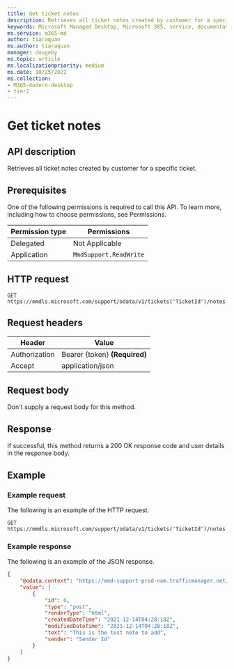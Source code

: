 ```yaml
---
title: Get ticket notes
description: Retrieves all ticket notes created by customer for a specific ticket.
keywords: Microsoft Managed Desktop, Microsoft 365, service, documentation
ms.service: m365-md
author: tiaraquan
ms.author: tiaraquan
manager: dougeby
ms.topic: article
ms.localizationpriority: medium
ms.date: 10/25/2022
ms.collection: 
- M365-modern-desktop
- tier2
---
```


# Get ticket notes

## API description

Retrieves all ticket notes created by customer for a specific ticket.

## Prerequisites

One of the following permissions is required to call this API. To learn more, including how to choose permissions, see Permissions.

| Permission type | Permissions |
| --- | --- |
| Delegated | Not Applicable |
| Application | `MmdSupport.ReadWrite` |

## HTTP request

```http
GET https://mmdls.microsoft.com/support/odata/v1/tickets('TicketId')/notes
```

## Request headers

| Header  | Value |
| --- | --- |
| Authorization | Bearer {token} **(Required)** |
| Accept | application/json |

## Request body

Don't supply a request body for this method.

## Response

If successful, this method returns a 200 OK response code and user details in the response body.

## Example

### Example request

The following is an example of the HTTP request.

```http
GET https://mmdls.microsoft.com/support/odata/v1/tickets('TicketId')/notes
```

### Example response

The following is an example of the JSON response.

```json
{ 
    "@odata.context": "https://mmd-support-prod-nam.trafficmanager.net/odata/v1/$metadata#Tickets('MMD-1465058-R5V8P')/notes", 
    "value": [ 
        { 
            "id": 0, 
            "type": "post", 
            "renderType": "html", 
            "createdDateTime": "2021-12-14T04:28:18Z", 
            "modifiedDateTime": "2021-12-14T04:28:18Z", 
            "text": "This is the test note to add", 
            "sender": "Sender Id" 
        } 
    ] 
}
```
